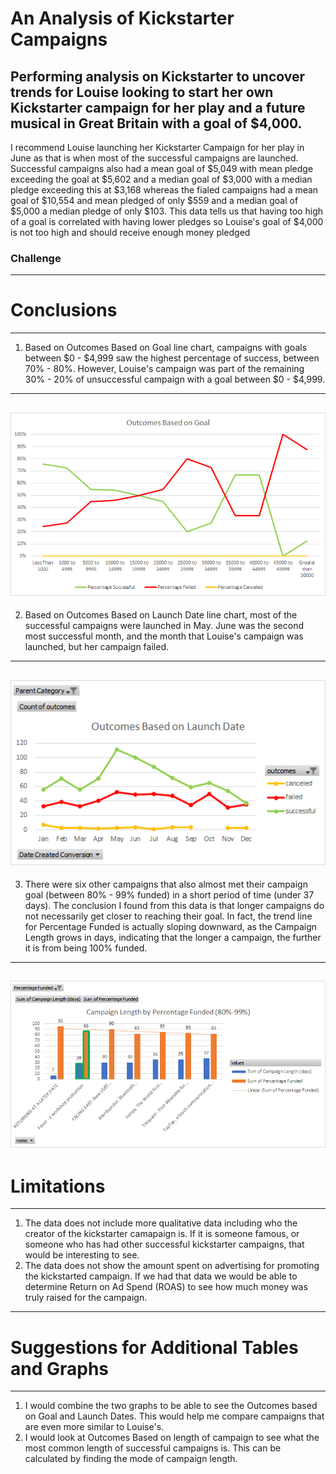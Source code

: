 # An Analysis of Kickstarter Campaigns
Performing analysis on Kickstarter to uncover trends for Louise looking to start her own Kickstarter campaign for her play and a future musical in Great Britain with a goal of $4,000. 
---
I recommend Louise launching her Kickstarter Campaign for her play in June as that is when most of the successful campaigns are launched.
Successful campaigns also had a mean goal of $5,049 with mean pledge exceeding the goal at $5,602 and a median goal of $3,000 with a median pledge exceeding this at $3,168 whereas the fialed campaigns had a mean goal of $10,554 and mean pledged of only $559 and a median goal of $5,000 a median pledge of only $103. 
This data tells us that having too high of a goal is correlated with having lower pledges so Louise's goal of $4,000 is not too high and should receive enough money pledged

### Challenge
---
# Conclusions
---
1) Based on Outcomes Based on Goal line chart, campaigns with goals between $0 - $4,999 saw the highest percentage of success, between 70% - 80%. However, Louise's campaign was part of the remaining 30% - 20% of unsuccessful campaign with a goal between $0 - $4,999. 
---
![](images/Outcomes%20Based%20on%20Goal.png)
---
2) Based on Outcomes Based on Launch Date line chart, most of the successful campaigns were launched in May. June was the second most successful month, and the month that Louise's campaign was launched, but her campaign failed.
---
![](images/Outcomes%20Based%20on%20Launch%20Date.png)
---
3) There were six other campaigns that also almost met their campaign goal (between 80% - 99% funded) in a short period of time (under 37 days). The conclusion I found from this data is that longer campaigns do not necessarily get closer to reaching their goal. In fact, the trend line for Percentage Funded is actually sloping downward, as the Campaign Length grows in days, indicating that the longer a campaign, the further it is from being 100% funded. 
---
![](images/Campaign%20Length%20by%20Percentage%20Funded.png)
---
# Limitations
---
1) The data does not include more qualitative data including who the creator of the kickstarter camapaign is. If it is someone famous, or someone who has had other successful kickstarter campaigns, that would be interesting to see. 
2) The data does not show the amount spent on advertising for promoting the kickstarted campaign. If we had that data we would be able to determine Return on Ad Spend (ROAS) to see how much money was truly raised for the campaign.
---
# Suggestions for Additional Tables and Graphs
---
1) I would combine the two graphs to be able to see the Outcomes based on Goal and Launch Dates. This would help me compare campaigns that are even more similar to Louise's. 
2) I would look at Outcomes Based on length of campaign to see what the most common length of successful campaigns is. This can be calculated by finding the mode of campaign length. 
